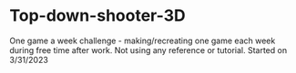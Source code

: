 # Top-down-shooter-3D
One game a week challenge - making/recreating one game each week during free time after work. Not using any reference or tutorial.
Started on 3/31/2023
